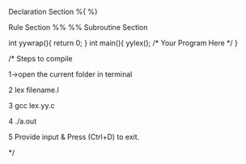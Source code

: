 Declaration Section
%{
%}

Rule Section
%%
%%
Subroutine Section

int yywrap(){
  return 0;
}
int main(){
  yylex();
  /*
  Your Program Here
  */
}

/* Steps to compile

1->open the current folder in terminal

2  lex filename.l

3  gcc lex.yy.c

4  ./a.out

5  Provide input & Press (Ctrl+D) to exit.


*/
